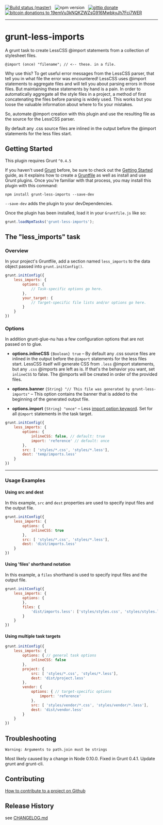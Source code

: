 [![Build status (master)](http://b.adge.me/travis/MarcDiethelm/grunt-less-imports.svg)](https://travis-ci.org/MarcDiethelm/grunt-less-imports) &nbsp; ![npm version](http://b.adge.me/npm/v/grunt-less-imports.svg) &nbsp; [![gittip donate](http://b.adge.me/:gittip-donate-lightgrey.svg)](https://www.gittip.com/MarcDiethelm/) &nbsp; [![bitcoin donations to 19emVu3kNQKZWZsG916MwbkyJh7Fci7WER](http://b.adge.me/:bitcoin-donate-lightgrey.svg)](bitcoin:19emVu3kNQKZWZsG916MwbkyJh7Fci7WER)

---

# grunt-less-imports

A grunt task to create LessCSS @import statements from a collection of stylesheet files.

```less
@import (once) "filename"; // <-- these. in a file.
```

Why use this? To get useful error messages from the LessCSS parser, that tell you in what file the error was encountered!
LessCSS uses @import statements to aggregate files and will tell you about parsing errors in those files.
But maintaining these statements by hand is a pain. In order to automatically aggregate all the style files in a project,
a method of first concatenating the files before parsing is widely used. This works but you loose the valuable
information about where to fix your mistakes.

So, automate @import creation with this plugin and use the resulting file as the source for the LessCSS parser.

By default any .css source files are inlined in the output before the @import statements for the less files start.

## Getting Started
This plugin requires Grunt `^0.4.5`

If you haven't used [Grunt](http://gruntjs.com/) before, be sure to check out the
[Getting Started](http://gruntjs.com/getting-started) guide, as it explains how to create a
[Gruntfile](http://gruntjs.com/sample-gruntfile) as well as install and use Grunt plugins. Once you're familiar with
that process, you may install this plugin with this command:

```shell
npm install grunt-less-imports --save-dev
```

`--save-dev` adds the plugin to your devDependencies.

Once the plugin has been installed, load it in your `Gruntfile.js` like so:

```js
grunt.loadNpmTasks('grunt-less-imports');
```

## The "less_imports" task

### Overview
In your project's Gruntfile, add a section named `less_imports` to the data object passed into `grunt.initConfig()`.

```js
grunt.initConfig({
	less_imports: {
		options: {
			// Task-specific options go here.
		},
		your_target: {
			// Target-specific file lists and/or options go here.
		}
	}
})
```

### Options

In addition grunt-glue-nu has a few configuration options that are not passed on to glue.

- **options.inlineCSS** `{Boolean} true` – By default any .css source files are inlined in the output before the `@import` statements for the less files start.
  LessCSS itself will generate CSS from `.less` @import statements, but any `.css` @imports are left as is. If that's the behavior
  you want, set `inlineCSS` to false. The @imports will be created in order of the provided files.

- **options.banner** `{String} "// This file was generated by grunt-less-imports"` – This option contains the banner that is added to the beginning of the generated output file.

- **options.import** `{String} "once"` – Less [import option keyword](http://lesscss.org/features/#import-options). Set for all `@import` statements in the task target.



```js
grunt.initConfig({
	less_imports: {
		options: {
			inlineCSS: false, // default: true
			import: 'reference' // default: once
		},
		src: [ 'styles/*.css', 'styles/*.less'],
		dest: 'temp/imports.less'
	}
})
```

---

### Usage Examples

#### Using src and dest
In this example, `src` and `dest` properties are used to specify input files and the output file.

```js
grunt.initConfig({
	less_imports: {
		options: {
			inlineCSS: true
		},
		src: [ 'styles/*.css', 'styles/*.less'],
		dest: 'dist/imports.less'
	}
})
```

#### Using 'files' shorthand notation
In this example, a `files` shorthand is used to specify input files and the output file.

```js
grunt.initConfig({
	less_imports: {
		options: {
		},
		files: {
			'dist/imports.less': ['styles/styles.css', 'styles/styles.less']
		}
	}
})
```

#### Using multiple task targets

```js
grunt.initConfig({
	less_imports: {
		options: { // general task options
			inlineCSS: false
		},
		project: {
			src: [ 'styles/*.css', 'styles/*.less'],
			dest: 'dist/project.less'
		},
		vendor: {
			options: { // target-specific options
				import: 'reference'
			},
			src: [ 'styles/vendor/*.css', 'styles/vendor/*.less'],
			dest: 'dist/vendor.less'
		}
	}
})
```

## Troubleshooting

	Warning: Arguments to path.join must be strings

Most likely caused by a change in Node 0.10.0. Fixed in Grunt 0.4.1.
Update grunt and grunt-cli.

## Contributing
[How to contribute to a project on Github](https://github.com/MarcDiethelm/contributing/blob/master/README.md)

## Release History
see [CHANGELOG.md](CHANGELOG.md)
